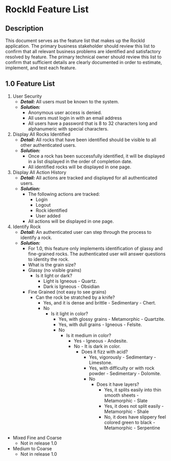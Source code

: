 # RockId Feature List #
  
## Description ##

This document serves as the feature list that makes up the RockId application. The primary business stakeholder should review this list to confirm that all relevant business problems are identified and satisfactory resolved by feature. The primary technical owner should review this list to confirm that sufficient details are clearly documented in order to estimate, implement, and test each feature.

## 1.0 Feature List ##

1. User Security
    * ***Detail:*** All users must be known to the system.
    * ***Solution:***
      * Anonymous user access is denied.
      * All users must login in with an email address
      * All users have a password that is 8 to 32 characters long and alphanumeric with special characters.
2. Display All Rocks Identified
    * ***Detail:*** All rocks that have been identified should be visible to all other authenticated users.
    * ***Solution:***
      * Once a rock has been successfully identified, it will be displayed in a list displayed in the order of completion date.
      * All identified rocks will be displayed in one page.
3. Display All Action History
    * ***Detail:*** All actions are tracked and displayed for all authenticated users.
    * ***Solution:***
      * The following actions are tracked:
        * Login
        * Logout
        * Rock identified
        * User added
      * All actions will be displayed in one page.
4. Identify Rock
    * ***Detail:*** An authenticated user can step through the process to identify a rock.
    * ***Solution:***
      * For 1.0, this feature only implements identification of glassy and fine-grained rocks. The authenticated user will answer questions to identity the rock.
      * What is the grain size?
      * Glassy (no visible grains)
        * Is it light or dark?
          * Light is Igneous - Quartz.
          * Dark is Igneous - Obsidian
      * Fine Grained (not easy to see grains)
        * Can the rock be stratched by a knife?
          * Yes, and it is dense and brittle - Sedimentary - Chert.
          * No
            * Is it light in color?
              * Yes, with glossy grains - Metamorphic - Quartzite.
              * Yes, with dull grains - Igneous - Felsite.
              * No
                * Is it medium in color?
                  * Yes - Igneous - Andesite.
                  * No - It is dark in color.
                    * Does it fizz with acid?
                      * Yes, vigorously - Sedimentary - Limestone.
                      * Yes, with difficulty or with rock powder - Sedimentary - Dolomite.
                      * No
                        * Does it have layers?
                          * Yes, it splits easily into thin smooth sheets - Metamorphic - Slate
                          * Yes, it does not split easily - Metamorphic - Shale
                          * No, it does have slippery feel colored green to black - Metamorphic - Serpentine
* Mixed Fine and Coarse
  * Not in release 1.0
* Medium to Coarse
  * Not in release 1.0